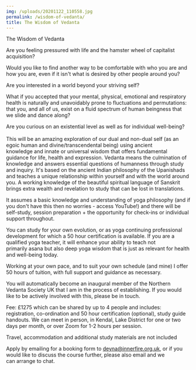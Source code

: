 ```yaml
---
img: /uploads/20201122_110558.jpg
permalink: /wisdom-of-vedanta/
title: The Wisdom of Vedanta
---
```

The Wisdom of Vedanta

A﻿re you feeling pressured with life and the hamster wheel of capitalist acquisition?

W﻿ould you like to find another way to be comfortable with who you are and how you are, even if it isn't what is desired by other people around you? 

Are you interested in a world beyond your striving self?

What if you accepted that your mental, physical, emotional and respiratory health is naturally and unavoidably prone to fluctuations and permutations: that you, and all of us, exist on a fluid spectrum of human beingness that we slide and dance along? 

Are you curious on an existential level as well as for individual well-being?\
\
This will be an amazing exploration of our dual and non-dual self (as an egoic human and divine/transcendental being) using ancient knowledge and innate or universal wisdom that offers fundamental guidance for life, health and expression. Vedanta means the culmination of knowledge and answers essential questions of humanness through study and inquiry. It's based on the ancient Indian philosophy of the Upanishads and teaches a unique relationship within yourself and with the world around you. A working knowledge of the beautiful spiritual language of Sanskrit brings extra wealth and revelation to study that can be lost in translations.

It assumes a basic knowledge and understanding of yoga philosophy (and if you don't have this then no worries - access YouTube!) and there will be self-study, session preparation + the opportunity for check-ins or individual support throughout. 

You can study for your own evolution, or as yoga continuing professional development for which a 50 hour certification is available. If you are a qualified yoga teacher, it will enhance your ability to teach not primarily asana but also deep yoga wisdom that is just as relevant for health and well-being today. 

W﻿orking at your own pace, and to suit your own schedule (and mine) I offer 50 hours of tuition, with full support and guidance as necessary.

You will automatically become an inaugural member of the Northern Vedanta Society UK that I am in the process of establishing. If you would like to be actively involved with this, please be in touch.

Fee: £1275 which can be shared by up to 4 people and includes: registration, co-ordination and 50 hour certification (optional), study guide handouts. We can meet in person, in Kendal, Lake District for one or two days per month, or over Zoom for 1-2 hours per session.

Travel, accommodation and additional study materials are not included

Apply by emailing for a booking form to deyna@innerfire.org.uk, or if you would like to discuss the course further, please also email and we can arrange to chat.